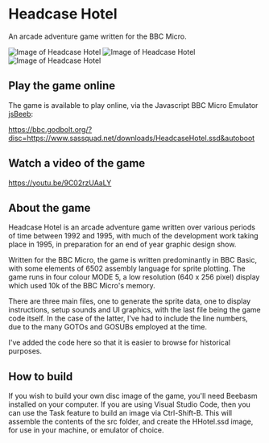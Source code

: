 # Headcase Hotel
An arcade adventure game written for the BBC Micro.

![Image of Headcase Hotel](https://www.sassquad.net/images/riscos/headcase1.png)
![Image of Headcase Hotel](https://www.sassquad.net/images/riscos/headcase2.png)
![Image of Headcase Hotel](https://www.sassquad.net/images/riscos/headcase3.png)

## Play the game online
The game is available to play online, via the Javascript BBC Micro Emulator [jsBeeb](https://github.com/mattgodbolt/jsbeeb):

https://bbc.godbolt.org/?disc=https://www.sassquad.net/downloads/HeadcaseHotel.ssd&autoboot

## Watch a video of the game

https://youtu.be/9C02rzUAaLY

## About the game

Headcase Hotel is an arcade adventure game written over various periods of time between 1992 and 1995, with much of the development work taking place in 1995, in preparation for an end of year graphic design show.

Written for the BBC Micro, the game is written predominantly in BBC Basic, with some elements of 6502 assembly language for sprite plotting. The game runs in four colour MODE 5, a low resolution (640 x 256 pixel) display which used 10k of the BBC Micro's memory.

There are three main files, one to generate the sprite data, one to display instructions, setup sounds and UI graphics, with the last file being the game code itself. In the case of the latter, I've had to include the line numbers, due to the many GOTOs and GOSUBs employed at the time.

I've added the code here so that it is easier to browse for historical purposes.

## How to build

If you wish to build your own disc image of the game, you'll need Beebasm installed on your computer. If you are using Visual Studio Code, then you can use the Task feature to build an image via Ctrl-Shift-B. This will assemble the contents of the src folder, and create the HHotel.ssd image, for use in your machine, or emulator of choice.
